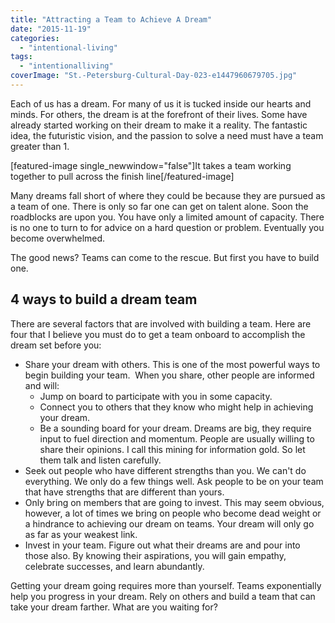 ```yaml
---
title: "Attracting a Team to Achieve A Dream"
date: "2015-11-19"
categories: 
  - "intentional-living"
tags: 
  - "intentionalliving"
coverImage: "St.-Petersburg-Cultural-Day-023-e1447960679705.jpg"
---
```


Each of us has a dream. For many of us it is tucked inside our hearts and minds. For others, the dream is at the forefront of their lives. Some have already started working on their dream to make it a reality. The fantastic idea, the futuristic vision, and the passion to solve a need must have a team greater than 1.

\[featured-image single\_newwindow="false"\]It takes a team working together to pull across the finish line\[/featured-image\]

Many dreams fall short of where they could be because they are pursued as a team of one. There is only so far one can get on talent alone. Soon the roadblocks are upon you. You have only a limited amount of capacity. There is no one to turn to for advice on a hard question or problem. Eventually you become overwhelmed.

The good news? Teams can come to the rescue. But first you have to build one.

## 4 ways to build a dream team

There are several factors that are involved with building a team. Here are four that I believe you must do to get a team onboard to accomplish the dream set before you:

- Share your dream with others. This is one of the most powerful ways to begin building your team.  When you share, other people are informed and will:
    - Jump on board to participate with you in some capacity.
    - Connect you to others that they know who might help in achieving your dream.
    - Be a sounding board for your dream. Dreams are big, they require input to fuel direction and momentum. People are usually willing to share their opinions. I call this mining for information gold. So let them talk and listen carefully.
- Seek out people who have different strengths than you. We can't do everything. We only do a few things well. Ask people to be on your team that have strengths that are different than yours.
- Only bring on members that are going to invest. This may seem obvious, however, a lot of times we bring on people who become dead weight or a hindrance to achieving our dream on teams. Your dream will only go as far as your weakest link.
- Invest in your team. Figure out what their dreams are and pour into those also. By knowing their aspirations, you will gain empathy, celebrate successes, and learn abundantly.

Getting your dream going requires more than yourself. Teams exponentially help you progress in your dream. Rely on others and build a team that can take your dream farther. What are you waiting for?
